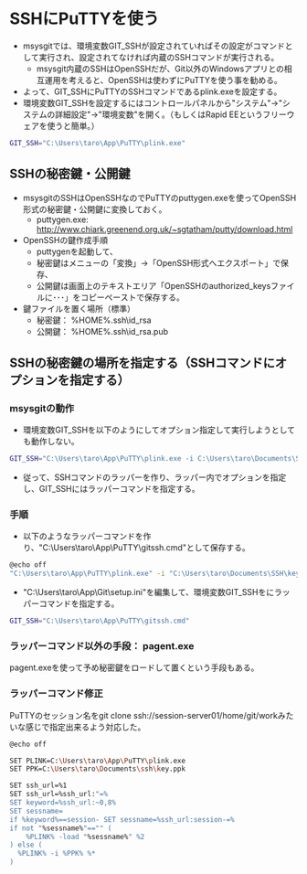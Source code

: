 ﻿# SSHにPuTTYを使う

- msysgitでは、環境変数GIT_SSHが設定されていればその設定がコマンドとして実行され、設定されてなければ内蔵のSSHコマンドが実行される。
  - msysgit内蔵のSSHはOpenSSHだが、Git以外のWindowsアプリとの相互運用を考えると、OpenSSHは使わずにPuTTYを使う事を勧める。
- よって、GIT_SSHにPuTTYのSSHコマンドであるplink.exeを設定する。
- 環境変数GIT_SSHを設定するにはコントロールパネルから"システム"→"システムの詳細設定"→"環境変数"を開く。（もしくはRapid EEというフリーウェアを使うと簡単。）

```bash
GIT_SSH="C:\Users\taro\App\PuTTY\plink.exe"
```

## SSHの秘密鍵・公開鍵

- msysgitのSSHはOpenSSHなのでPuTTYのputtygen.exeを使ってOpenSSH形式の秘密鍵・公開鍵に変換しておく。
  - puttygen.exe: http://www.chiark.greenend.org.uk/~sgtatham/putty/download.html
- OpenSSHの鍵作成手順
  - puttygenを起動して、
  - 秘密鍵はメニューの「変換」→「OpenSSH形式へエクスポート」で保存、
  - 公開鍵は画面上のテキストエリア「OpenSSHのauthorized_keysファイルに･･･」をコピーペーストで保存する。
- 鍵ファイルを置く場所（標準）
  - 秘密鍵： %HOME%.ssh\id_rsa
  - 公開鍵： %HOME%.ssh\id_rsa.pub

## SSHの秘密鍵の場所を指定する（SSHコマンドにオプションを指定する）
### msysgitの動作

- 環境変数GIT_SSHを以下のようにしてオプション指定して実行しようとしても動作しない。

```bash
GIT_SSH="C:\Users\taro\App\PuTTY\plink.exe -i C:\Users\taro\Documents\SSH\key01.ppk"
```

- 従って、SSHコマンドのラッパーを作り、ラッパー内でオプションを指定し、GIT_SSHにはラッパーコマンドを指定する。

### 手順

- 以下のようなラッパーコマンドを作り、"C:\Users\taro\App\PuTTY\gitssh.cmd"として保存する。

```bash
@echo off
"C:\Users\taro\App\PuTTY\plink.exe" -i "C:\Users\taro\Documents\SSH\key01.ppk" %*
```

- "C:\Users\taro\App\Git\setup.ini"を編集して、環境変数GIT_SSHをにラッパーコマンドを指定する。

```bash
GIT_SSH="C:\Users\taro\App\PuTTY\gitssh.cmd"
```

### ラッパーコマンド以外の手段： pagent.exe
pagent.exeを使って予め秘密鍵をロードして置くという手段もある。

### ラッパーコマンド修正
PuTTYのセッション名をgit clone ssh://session-server01/home/git/workみたいな感じで指定出来るよう対応した。

```bash
@echo off

SET PLINK=C:\Users\taro\App\PuTTY\plink.exe
SET PPK=C:\Users\taro\Documents\ssh\key.ppk

SET ssh_url=%1
SET ssh_url=%ssh_url:"=%
SET keyword=%ssh_url:~0,8%
SET sessname=
if %keyword%==session- SET sessname=%ssh_url:session-=%
if not "%sessname%"=="" (
    %PLINK% -load "%sessname%" %2
) else (
  %PLINK% -i %PPK% %*
)
```
